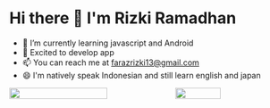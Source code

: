 # Hi there 👋 I'm Rizki Ramadhan

- 🔭 I’m currently learning javascript and Android
- 🌱 Excited to develop app
- 📫 You can reach me at [farazrizki13@gmail.com](mailto:farazrizki13@gmail.com)
- 😄 I'm natively speak Indonesian and still learn english and japan

<p style="display:flex">
 
 <img src="https://github-readme-stats.vercel.app/api?username=rrzki13&&show_icons=true&title_color=4ecdc4&icon_color=247ba0&text_color=1a535c&bg_color=ffffff" width="59%">
 
 <img src="https://github-readme-stats.vercel.app/api/top-langs/?username=rrzki13&theme=radical&hide_langs_below=1&layout=compact&&title_color=32C326&icon_color=8E8F8E&text_color=00000&bg_color=fffff" width="40%"/>
 
 </p>

